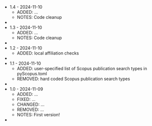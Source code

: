 * 1.4 - 2024-11-10
    * ADDED: ...
	* NOTES: Code cleanup
* 
* 1.3 - 2024-11-10
    * ADDED: ...
	* NOTES: Code cleanup
* 
* 1.2 - 2024-11-10
    * ADDED: local affiliation checks
* 
* 1.1 - 2024-11-10
    * ADDED: user-specified list of Scopus publication search types in pyScopus.toml
	* REMOVED: hard coded Scopus publication search types
* 
* 1.0 - 2024-11-09
    * ADDED: ...
	* FIXED: ...
	* CHANGED: ...
	* REMOVED: ...
	* NOTES: First version!
* 
